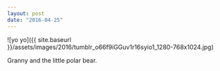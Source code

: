 ```yaml
---
layout: post
date: "2016-04-25"
---
```


![yo yo]({{ site.baseurl }}/assets/images/2016/tumblr_o66f9iGGuv1r16syio1_1280-768x1024.jpg)

Granny and the little polar bear.
